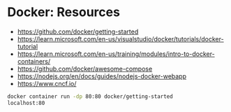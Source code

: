 # Docker: Resources

- <https://github.com/docker/getting-started>
- <https://learn.microsoft.com/en-us/visualstudio/docker/tutorials/docker-tutorial>
- <https://learn.microsoft.com/en-us/training/modules/intro-to-docker-containers/>
- <https://github.com/docker/awesome-compose>
- <https://nodejs.org/en/docs/guides/nodejs-docker-webapp>
- <https://www.cncf.io/>

```bash
docker container run -dp 80:80 docker/getting-started
localhost:80
```
